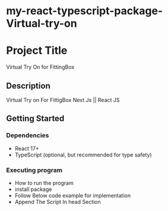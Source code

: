 # my-react-typescript-package-Virtual-try-on

# Project Title

Virtual Try On for FittingBox 

## Description

Virtual Try on For FittigBox Next Js || React JS

## Getting Started

### Dependencies

* React 17+
* TypeScript (optional, but recommended for type safety)


### Executing program

* How to run the program
* install package
* Follow Below code example for implementation
*  Append The Script In head Section <script type="text/javascript" src='https://vto-advanced-integration-api.fittingbox.com/index.js'/>
* useFitMixWidget should be called globally once 
    ex: For E-commerce 
        In Listing page useFitMixWidget sholud be passed with required API, UseRef created
* For Api Refer https://www.fittingbox.com/en/glasses-virtual-try-on/advanced-website
* Base code Should Be Product SKU or any Unique Value which is added in Fitting Box
* Customize the VirtualTryOn component by adjusting props such as svgWidth, svgHeight, style, isText, and baseCode.

```
import React, { useRef } from 'react';
import VirtualTryOn,{ useFitMixWidget } from 'VirtualTryOn';

const App: React.FC = () => {
  const fitmixInstanceRef = useRef<any>(null);
  const apiKey = 'YOUR_API_KEY';

  useFitMixWidget(apiKey, fitmixInstanceRef, '800px', '600px');

  return (
    <div>
      <h1>Try On Your Favorite Items</h1>
      <VirtualTryOn
        svgWidth={200}
        svgHeight={200}
        style="custom-button-style"
        isText="Click to Try On"
        baseCode="BASE_CODE_HERE"
        fitmixInstanceRef={fitmixInstanceRef}
        virtuaSvgIcon={{ src: '/path/to/your/icon.svg' }}
      />
    </div>
  );
};

export default App; 
```
### How It Works
 * The useFitMixWidget hook initializes the FitMix widget with the provided API key and configuration.
 * The VirtualTryOn component displays an image and text, triggering the virtual try-on when clicked.
 * The handleButtonClick function ensures that the widget starts with the appropriate frame and displays the iframe.

## Customize Your Component
   Customize the VirtualTryOn component by adjusting props such as svgWidth, svgHeight, style, isText, and baseCode.

### Props
 * VirtualTryOn Component Props
 * svgWidth: The width of the SVG image (in pixels).
 * svgHeight: The height of the SVG image (in pixels).
 * style: The CSS class for the container div.
 * isText: Optional text displayed next to the image.
 * baseCode: The code used to set up the virtual try-on frame.
 * virtuaSvgIcon: The SVG icon for the virtual try-on button. Can be an object with a src property or a string URL.
 * fitmixInstanceRef: A React ref used to access the FitMix widget instance.

## Authors

Akhilesh.R
[@Akhil007r](https://github.com/Akhil007r)

## Version History

* 0.1
    * Initial Release
* 2.0
    * Supports Yarn Install
* 2.0.1 
    * API Key Issues Handled


## Acknowledgments

Inspiration, code snippets, etc.

* extension of Virtual Try On for React and Next.js
